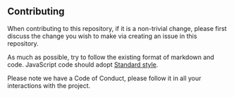 ## Contributing

When contributing to this repository, if it is a non-trivial change, please first discuss the change you wish to make via creating an issue in this repository.

As much as possible, try to follow the existing format of markdown and code. JavaScript code should adopt [Standard style](https://standardjs.com/).

Please note we have a Code of Conduct, please follow it in all your interactions with the project.
